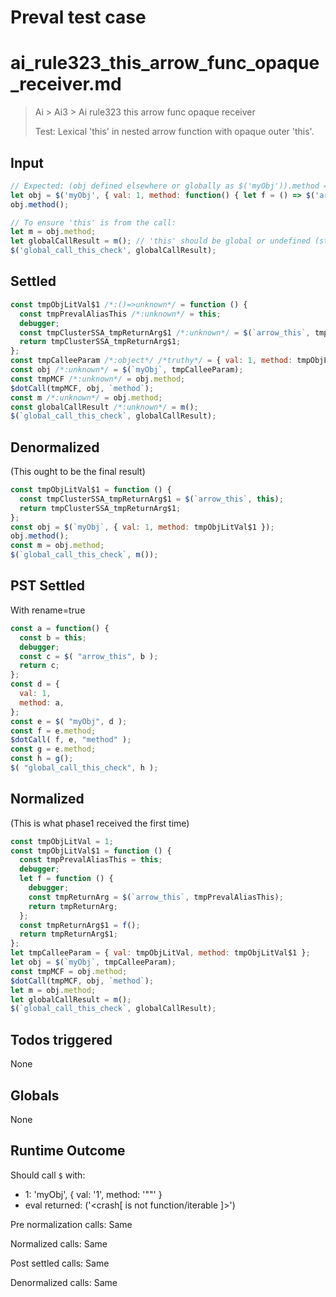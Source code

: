 # Preval test case

# ai_rule323_this_arrow_func_opaque_receiver.md

> Ai > Ai3 > Ai rule323 this arrow func opaque receiver
>
> Test: Lexical 'this' in nested arrow function with opaque outer 'this'.

## Input

`````js filename=intro
// Expected: (obj defined elsewhere or globally as $('myObj')).method = function() { let f = () => $('arrow_this', this); return f(); }; $('myObj').method();
let obj = $('myObj', { val: 1, method: function() { let f = () => $('arrow_this', this); return f(); } } );
obj.method();

// To ensure 'this' is from the call:
let m = obj.method;
let globalCallResult = m(); // 'this' should be global or undefined (strict)
$('global_call_this_check', globalCallResult);
`````


## Settled


`````js filename=intro
const tmpObjLitVal$1 /*:()=>unknown*/ = function () {
  const tmpPrevalAliasThis /*:unknown*/ = this;
  debugger;
  const tmpClusterSSA_tmpReturnArg$1 /*:unknown*/ = $(`arrow_this`, tmpPrevalAliasThis);
  return tmpClusterSSA_tmpReturnArg$1;
};
const tmpCalleeParam /*:object*/ /*truthy*/ = { val: 1, method: tmpObjLitVal$1 };
const obj /*:unknown*/ = $(`myObj`, tmpCalleeParam);
const tmpMCF /*:unknown*/ = obj.method;
$dotCall(tmpMCF, obj, `method`);
const m /*:unknown*/ = obj.method;
const globalCallResult /*:unknown*/ = m();
$(`global_call_this_check`, globalCallResult);
`````


## Denormalized
(This ought to be the final result)

`````js filename=intro
const tmpObjLitVal$1 = function () {
  const tmpClusterSSA_tmpReturnArg$1 = $(`arrow_this`, this);
  return tmpClusterSSA_tmpReturnArg$1;
};
const obj = $(`myObj`, { val: 1, method: tmpObjLitVal$1 });
obj.method();
const m = obj.method;
$(`global_call_this_check`, m());
`````


## PST Settled
With rename=true

`````js filename=intro
const a = function() {
  const b = this;
  debugger;
  const c = $( "arrow_this", b );
  return c;
};
const d = {
  val: 1,
  method: a,
};
const e = $( "myObj", d );
const f = e.method;
$dotCall( f, e, "method" );
const g = e.method;
const h = g();
$( "global_call_this_check", h );
`````


## Normalized
(This is what phase1 received the first time)

`````js filename=intro
const tmpObjLitVal = 1;
const tmpObjLitVal$1 = function () {
  const tmpPrevalAliasThis = this;
  debugger;
  let f = function () {
    debugger;
    const tmpReturnArg = $(`arrow_this`, tmpPrevalAliasThis);
    return tmpReturnArg;
  };
  const tmpReturnArg$1 = f();
  return tmpReturnArg$1;
};
let tmpCalleeParam = { val: tmpObjLitVal, method: tmpObjLitVal$1 };
let obj = $(`myObj`, tmpCalleeParam);
const tmpMCF = obj.method;
$dotCall(tmpMCF, obj, `method`);
let m = obj.method;
let globalCallResult = m();
$(`global_call_this_check`, globalCallResult);
`````


## Todos triggered


None


## Globals


None


## Runtime Outcome


Should call `$` with:
 - 1: 'myObj', { val: '1', method: '"<function>"' }
 - eval returned: ('<crash[ <ref> is not function/iterable ]>')

Pre normalization calls: Same

Normalized calls: Same

Post settled calls: Same

Denormalized calls: Same
